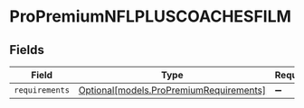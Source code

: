 # ProPremiumNFLPLUSCOACHESFILM


## Fields

| Field                                                                          | Type                                                                           | Required                                                                       | Description                                                                    |
| ------------------------------------------------------------------------------ | ------------------------------------------------------------------------------ | ------------------------------------------------------------------------------ | ------------------------------------------------------------------------------ |
| `requirements`                                                                 | [Optional[models.ProPremiumRequirements]](../models/propremiumrequirements.md) | :heavy_minus_sign:                                                             | N/A                                                                            |